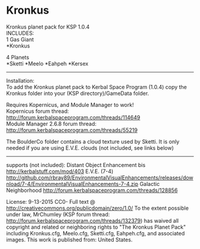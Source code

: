 # Kronkus  
Kronkus planet pack for KSP 1.0.4  
INCLUDES:  
1 Gas Giant  
*Kronkus  

4 Planets  
*Sketti
*Meelo
*Eahpeh
*Kersex


_____________________________________________  

Installation:  
To add the Kronkus planet pack to Kerbal Space Program (1.0.4) copy the Kronkus folder into your (KSP directory)/GameData folder.  
  
Requires Kopernicus, and Module Manager to work!  
Kopernicus forum thread: http://forum.kerbalspaceprogram.com/threads/114649    
Module Manager 2.6.8 forum thread: http://forum.kerbalspaceprogram.com/threads/55219  
  
The BoulderCo folder contains a cloud texture used by Sketti.  It is only needed if you are using E.V.E. clouds (not included, see links below)  

_____________________________________________  




supports (not included):
Distant Object Enhancement bis 	http://kerbalstuff.com/mod/403
E.V.E. (7-4)			http://github.com/rbray89/EnvironmentalVisualEnhancements/releases/download/7-4/EnvironmentalVisualEnhancements-7-4.zip
Galactic Neighborhood http://forum.kerbalspaceprogram.com/threads/128856

License:
9-13-2015
CC0- Full text @ http://creativecommons.org/publicdomain/zero/1.0/
To the extent possible under law, MrChumley (KSP forum thread: http://forum.kerbalspaceprogram.com/threads/132379) has waived all copyright and related or neighboring rights to "The Kronkus Planet Pack" including Kronkus.cfg, Meelo.cfg, Sketti.cfg, Eahpeh.cfg, and associated images. This work is published from: United States.
